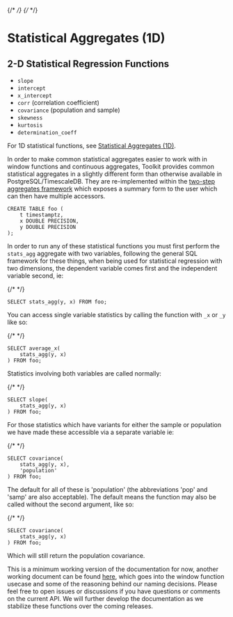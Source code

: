{/* <!-- markdownlint-disable --> */}
{/* <!-- vale off --> */}
# Statistical Aggregates (1D)

## 2-D Statistical Regression Functions

*   `slope`
*   `intercept`
*   `x_intercept`
*   `corr` (correlation coefficient)
*   `covariance` (population  and sample)
*   `skewness`
*   `kurtosis`
*   `determination_coeff`

For 1D statistical functions, see [Statistical Aggregates
(1D)](./stats_agg_1D.md).

In order to make common statistical aggregates easier to work with in window
functions and continuous aggregates, Toolkit provides common statistical
aggregates in a slightly different form than  otherwise available in
PostgreSQL/TimescaleDB. They are re-implemented within the [two-step aggregates
framework](./two-step_aggregation.md) which exposes a summary form to the user
which can then have multiple accessors.

```SQL, non-transactional
CREATE TABLE foo (
    t timestamptz,
    x DOUBLE PRECISION,
    y DOUBLE PRECISION
);
```

In order to run any of these statistical functions you must first perform the
`stats_agg` aggregate with two variables, following the general SQL framework
for these things, when being used for statistical regression with two
dimensions, the dependent variable comes first and the independent variable
second, ie:

{/* <!-- DOCS-DESCRIPTION: Create a two-dimensional statistical aggregate from columns `x` and `y` in table `foo` --> */}
```SQL, ignore-output, publish(stats_agg)
SELECT stats_agg(y, x) FROM foo;
```

You can access single variable statistics by calling the function with `_x` or `_y` like so:

{/* <!-- DOCS-DESCRIPTION: Calculate the average of variable `x` from two-dimensional data --> */}
```SQL, ignore-output, publish(average_x)
SELECT average_x(
    stats_agg(y, x)
) FROM foo;
```

Statistics involving both variables are called normally:

{/* <!-- DOCS-DESCRIPTION: Calculate the slope from a two-dimensional statistical aggregate --> */}
```SQL, ignore-output, publish(slope)
SELECT slope(
    stats_agg(y, x)
) FROM foo;
```

For those statistics which have variants for either the sample or population we have made these accessible via a separate variable ie:

{/* <!-- DOCS-DESCRIPTION: Calculate the covariance from a two-dimensional statistical aggregate --> */}
```SQL, ignore-output, publish(covariance)
SELECT covariance(
    stats_agg(y, x),
    'population'
) FROM foo;
```

The default for all of these is 'population' (the abbreviations 'pop' and 'samp' are also acceptable). The default means the function may also be called without the second argument, like so:

{/* <!-- DOCS-DESCRIPTION: Calculate the covariance with an implicit argument of `population` --> */}
```SQL, ignore-output, publish(covariance)
SELECT covariance(
    stats_agg(y, x)
) FROM foo;
```

Which will still return the population covariance.

This is a minimum working version of the documentation for now, another working
document can be found [here](./rolling_average_api_working.md), which goes
into the window function usecase and some of the reasoning behind our naming
decisions. Please feel free to open issues or discussions if you have questions
or comments on the current API. We will further develop the documentation as we
stabilize these functions over the coming releases.
